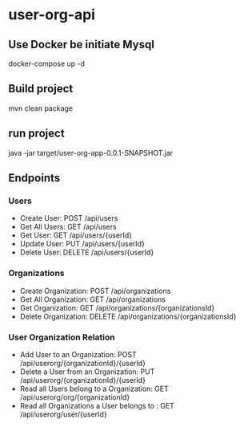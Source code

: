 # user-org-api

## Use Docker be initiate Mysql

docker-compose up -d

## Build project

mvn clean package

## run project

java -jar target/user-org-app-0.0.1-SNAPSHOT.jar

## Endpoints

### Users

- Create User:  POST /api/users
- Get All Users: GET /api/users
- Get User: GET /api/users/{userId}
- Update User: PUT /api/users/{userId}
- Delete User: DELETE /api/users/{userId}

### Organizations

- Create Organization:  POST /api/organizations
- Get All Organization: GET /api/organizations
- Get Organization: GET /api/organizations/{organizationsId}
- Delete Organization: DELETE /api/organizations/{organizationsId}

### User Organization Relation

- Add User to an Organization: POST /api/userorg/{organizationId}/{userId}
- Delete a User from an Organization: PUT /api/userorg/{organizationId}/{userId}
- Read all Users belong to a Organization: GET /api/userorg/org/{organizationId}
- Read all Organizations a User belongs to : GET /api/userorg/user/{userId}